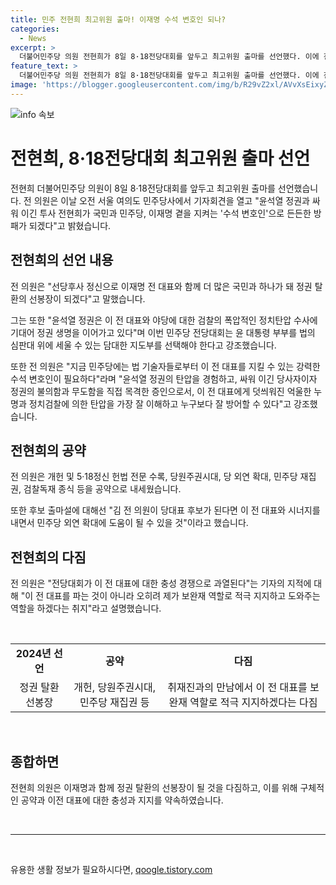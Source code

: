 ```yaml
---
title: 민주 전현희 최고위원 출마! 이재명 수석 변호인 되나?
categories:
  - News
excerpt: >
  더불어민주당 의원 전현희가 8일 8·18전당대회를 앞두고 최고위원 출마를 선언했다. 이에 전 의원은 이재명과 함께 정권 탈환의 선봉장이 될 것이라고 강조했으며, 윤석열 정권을 겨냥해 국민과 민주당, 이재명 곁을 지켜 수석 변호인이 될 것이라고 밝혔다. 정권 탈환과 함께 대통령 4년 중임제 개헌, 5·18정신 헌법 전문 수록 등을 공약으로 내세웠다. 또한 김두관 전 의원이 당대표 후보가 된다면 민주당 외연 확대에 도움이 될 것으로 언급했다.
feature_text: >
  더불어민주당 의원 전현희가 8일 8·18전당대회를 앞두고 최고위원 출마를 선언했다. 이에 전 의원은 이재명과 함께 정권 탈환의 선봉장이 될 것이라고 강조했으며, 윤석열 정권을 겨냥해 국민과 민주당, 이재명 곁을 지켜 수석 변호인이 될 것이라고 밝혔다. 정권 탈환과 함께 대통령 4년 중임제 개헌, 5·18정신 헌법 전문 수록 등을 공약으로 내세웠다. 또한 김두관 전 의원이 당대표 후보가 된다면 민주당 외연 확대에 도움이 될 것으로 언급했다.
image: 'https://blogger.googleusercontent.com/img/b/R29vZ2xl/AVvXsEixyZcFfHzMRdzZMjFBmAUKJYCLCGyLL1o632UiGVXcaFdKo_bkvkuCioo0uUKlGfBVcT3P84aROyZIXSBEx3Aw5nCQ3pTgDom1WDC4m8eifvWiAmWEEVb4x6G_l8C0QH225ldMjyaFvpxGEBGNO37VmDTDMHGhJPq73UglMfDca1-0aw/s1600/blogspot.png'
---
```


<p><img src="https://blogger.googleusercontent.com/img/b/R29vZ2xl/AVvXsEixyZcFfHzMRdzZMjFBmAUKJYCLCGyLL1o632UiGVXcaFdKo_bkvkuCioo0uUKlGfBVcT3P84aROyZIXSBEx3Aw5nCQ3pTgDom1WDC4m8eifvWiAmWEEVb4x6G_l8C0QH225ldMjyaFvpxGEBGNO37VmDTDMHGhJPq73UglMfDca1-0aw/s1600/blogspot.png" alt="info 속보" /></p>

<h1 data-ke-size="size26">전현희, 8·18전당대회 최고위원 출마 선언</h1>

<p data-ke-size="size16">전현희 더불어민주당 의원이 8일 8·18전당대회를 앞두고 최고위원 출마를 선언했습니다. 전 의원은 이날 오전 서울 여의도 민주당사에서 기자회견을 열고 "윤석열 정권과 싸워 이긴 투사 전현희가 국민과 민주당, 이재명 곁을 지켜는 '수석 변호인'으로 든든한 방패가 되겠다"고 밝혔습니다.</p>

<h2 data-ke-size="size24">전현희의 선언 내용</h2>

<p data-ke-size="size16">전 의원은 "선당후사 정신으로 이재명 전 대표와 함께 더 많은 국민과 하나가 돼 정권 탈환의 선봉장이 되겠다"고 말했습니다.</p>

<p data-ke-size="size16">그는 또한 "윤석열 정권은 이 전 대표와 야당에 대한 검찰의 폭압적인 정치탄압 수사에 기대어 정권 생명을 이어가고 있다"며 이번 민주당 전당대회는 윤 대통령 부부를 법의 심판대 위에 세울 수 있는 담대한 지도부를 선택해야 한다고 강조했습니다.</p>

<p data-ke-size="size16">또한 전 의원은 "지금 민주당에는 법 기술자들로부터 이 전 대표를 지킬 수 있는 강력한 수석 변호인이 필요하다"라며 "윤석열 정권의 탄압을 경험하고, 싸워 이긴 당사자이자 정권의 불의함과 무도함을 직접 목격한 증인으로서, 이 전 대표에게 덧씌워진 억울한 누명과 정치검찰에 의한 탄압을 가장 잘 이해하고 누구보다 잘 방어할 수 있다"고 강조했습니다.</p>

<h2 data-ke-size="size24">전현희의 공약</h2>

<p data-ke-size="size16">전 의원은 개헌 및 5·18정신 헌법 전문 수록, 당원주권시대, 당 외연 확대, 민주당 재집권, 검찰독재 종식 등을 공약으로 내세웠습니다.</p>

<p data-ke-size="size16">또한 후보 출마설에 대해선 "김 전 의원이 당대표 후보가 된다면 이 전 대표와 시너지를 내면서 민주당 외연 확대에 도움이 될 수 있을 것"이라고 했습니다.</p>

<h2 data-ke-size="size24">전현희의 다짐</h2>

<p data-ke-size="size16">전 의원은 "전당대회가 이 전 대표에 대한 충성 경쟁으로 과열된다"는 기자의 지적에 대해 "이 전 대표를 파는 것이 아니라 오히려 제가 보완재 역할로 적극 지지하고 도와주는 역할을 하겠다는 취지"라고 설명했습니다.</p>

<p data-ke-size="size16">&nbsp;</p>

<table>
  <tbody>
    <tr>
      <td style="text-align: center; height: 17px;"><b>2024년 선언</b></td>
      <td style="text-align: center; height: 17px;"><b>공약</b></td>
      <td style="text-align: center; height: 17px;"><b>다짐</b></td>
    </tr>
    <tr>
      <td style="text-align: center; height: 17px;">정권 탈환 선봉장</td>
      <td style="text-align: center; height: 17px;">개헌, 당원주권시대, 민주당 재집권 등</td>
      <td style="text-align: center; height: 17px;">취재진과의 만남에서 이 전 대표를 보완재 역할로 적극 지지하겠다는 다짐</td>
    </tr>
  </tbody>
</table>

<p data-ke-size="size16">&nbsp;</p>

<h2 data-ke-size="size24">종합하면</h2>

<p data-ke-size="size16">전현희 의원은 이재명과 함께 정권 탈환의 선봉장이 될 것을 다짐하고, 이를 위해 구체적인 공약과 이전 대표에 대한 충성과 지지를 약속하였습니다.</p>

<p data-ke-size="size16">&nbsp;</p>

<hr>

<p data-ke-size="size16">&nbsp;</p>
유용한 생활 정보가 필요하시다면, <a href="https://qoogle.tistory.com" rel="dofollow">qoogle.tistory.com</a>


